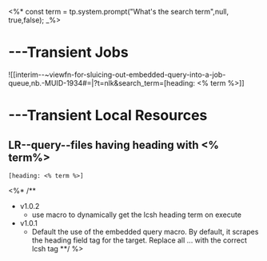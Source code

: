 <%* 
const term = tp.system.prompt("What's the search term",null, true,false);
_%>

# ---Transient Jobs

![[interim--~viewfn-for-sluicing-out-embedded-query-into-a-job-queue,nb.-MUID-1934#=|?t=nlk&search_term=[heading: <% term %>]]

# ---Transient Local Resources

## LR--query--files having heading with <% term%>

```query
[heading: <% term %>]
```

<%* /**
- v1.0.2
	- use macro to dynamically get the lcsh heading term on execute
- v1.0.1 
  - Default the use of the embedded query macro. By default, it scrapes the heading field tag for the target. Replace all ... with the correct lcsh tag
**/ %>